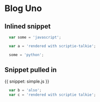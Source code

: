 # Blog Uno

## Inlined snippet

```javascript
  var some = 'javascript';
```

```js st
  var a = 'rendered with scriptie-talkie';
```

```python
  some = 'python';
```

## Snippet pulled in
{{ snippet: simple.js }}

```js st
  var b = 'also';
  var c = 'rendered with scriptie talkie';
```


